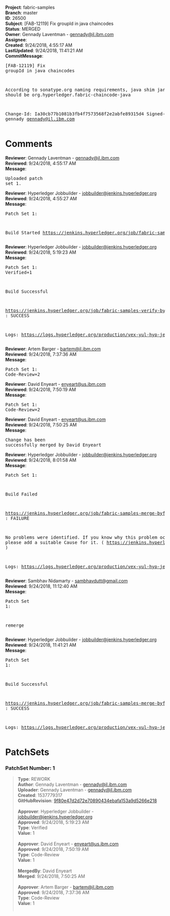 <strong>Project</strong>: fabric-samples<br><strong>Branch</strong>: master<br><strong>ID</strong>: 26500<br><strong>Subject</strong>: [FAB-12119] Fix groupId in java chaincodes<br><strong>Status</strong>: MERGED<br><strong>Owner</strong>: Gennady Laventman - gennady@il.ibm.com<br><strong>Assignee</strong>:<br><strong>Created</strong>: 9/24/2018, 4:55:17 AM<br><strong>LastUpdated</strong>: 9/24/2018, 11:41:21 AM<br><strong>CommitMessage</strong>:<br><pre>[FAB-12119] Fix groupId in java chaincodes

According to sonatype.org naming requirements, java shim jars
groupId should be org.hyperledger.fabric-chaincode-java

Change-Id: Ia30cb77b1081b3fb4f7573568f2e2abfe89315d4
Signed-off-by: gennady <gennady@il.ibm.com>
</pre><h1>Comments</h1><strong>Reviewer</strong>: Gennady Laventman - gennady@il.ibm.com<br><strong>Reviewed</strong>: 9/24/2018, 4:55:17 AM<br><strong>Message</strong>: <pre>Uploaded patch set 1.</pre><strong>Reviewer</strong>: Hyperledger Jobbuilder - jobbuilder@jenkins.hyperledger.org<br><strong>Reviewed</strong>: 9/24/2018, 4:55:27 AM<br><strong>Message</strong>: <pre>Patch Set 1:

Build Started https://jenkins.hyperledger.org/job/fabric-samples-verify-byfn-master/82/</pre><strong>Reviewer</strong>: Hyperledger Jobbuilder - jobbuilder@jenkins.hyperledger.org<br><strong>Reviewed</strong>: 9/24/2018, 5:19:23 AM<br><strong>Message</strong>: <pre>Patch Set 1: Verified+1

Build Successful 

https://jenkins.hyperledger.org/job/fabric-samples-verify-byfn-master/82/ : SUCCESS

Logs: https://logs.hyperledger.org/production/vex-yul-hyp-jenkins-3/fabric-samples-verify-byfn-master/82</pre><strong>Reviewer</strong>: Artem Barger - bartem@il.ibm.com<br><strong>Reviewed</strong>: 9/24/2018, 7:37:36 AM<br><strong>Message</strong>: <pre>Patch Set 1: Code-Review+2</pre><strong>Reviewer</strong>: David Enyeart - enyeart@us.ibm.com<br><strong>Reviewed</strong>: 9/24/2018, 7:50:19 AM<br><strong>Message</strong>: <pre>Patch Set 1: Code-Review+2</pre><strong>Reviewer</strong>: David Enyeart - enyeart@us.ibm.com<br><strong>Reviewed</strong>: 9/24/2018, 7:50:25 AM<br><strong>Message</strong>: <pre>Change has been successfully merged by David Enyeart</pre><strong>Reviewer</strong>: Hyperledger Jobbuilder - jobbuilder@jenkins.hyperledger.org<br><strong>Reviewed</strong>: 9/24/2018, 8:01:58 AM<br><strong>Message</strong>: <pre>Patch Set 1:

Build Failed 

https://jenkins.hyperledger.org/job/fabric-samples-merge-byfn-master/9/ : FAILURE

No problems were identified. If you know why this problem occurred, please add a suitable Cause for it. ( https://jenkins.hyperledger.org/job/fabric-samples-merge-byfn-master/9/ )

Logs: https://logs.hyperledger.org/production/vex-yul-hyp-jenkins-3/fabric-samples-merge-byfn-master/9</pre><strong>Reviewer</strong>: Sambhav Nidamarty - sambhavdutt@gmail.com<br><strong>Reviewed</strong>: 9/24/2018, 11:12:40 AM<br><strong>Message</strong>: <pre>Patch Set 1:

remerge</pre><strong>Reviewer</strong>: Hyperledger Jobbuilder - jobbuilder@jenkins.hyperledger.org<br><strong>Reviewed</strong>: 9/24/2018, 11:41:21 AM<br><strong>Message</strong>: <pre>Patch Set 1:

Build Successful 

https://jenkins.hyperledger.org/job/fabric-samples-merge-byfn-master/10/ : SUCCESS

Logs: https://logs.hyperledger.org/production/vex-yul-hyp-jenkins-3/fabric-samples-merge-byfn-master/10</pre><h1>PatchSets</h1><h3>PatchSet Number: 1</h3><blockquote><strong>Type</strong>: REWORK<br><strong>Author</strong>: Gennady Laventman - gennady@il.ibm.com<br><strong>Uploader</strong>: Gennady Laventman - gennady@il.ibm.com<br><strong>Created</strong>: 1537779317<br><strong>GitHubRevision</strong>: [9f80e47d2d72e70890434ebafa153a9d5266e218](https://github.com/hyperledger/fabric-samples/commit/9f80e47d2d72e70890434ebafa153a9d5266e218)<br><br><strong>Approver</strong>: Hyperledger Jobbuilder - jobbuilder@jenkins.hyperledger.org<br><strong>Approved</strong>: 9/24/2018, 5:19:23 AM<br><strong>Type</strong>: Verified<br><strong>Value</strong>: 1<br><br><strong>Approver</strong>: David Enyeart - enyeart@us.ibm.com<br><strong>Approved</strong>: 9/24/2018, 7:50:19 AM<br><strong>Type</strong>: Code-Review<br><strong>Value</strong>: 1<br><br><strong>MergedBy</strong>: David Enyeart<br><strong>Merged</strong>: 9/24/2018, 7:50:25 AM<br><br><strong>Approver</strong>: Artem Barger - bartem@il.ibm.com<br><strong>Approved</strong>: 9/24/2018, 7:37:36 AM<br><strong>Type</strong>: Code-Review<br><strong>Value</strong>: 1<br><br></blockquote>